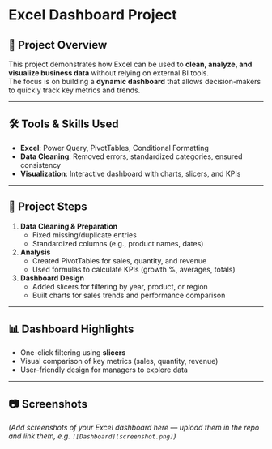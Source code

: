 # Excel Dashboard Project

## 📌 Project Overview
This project demonstrates how Excel can be used to **clean, analyze, and visualize business data** without relying on external BI tools.  
The focus is on building a **dynamic dashboard** that allows decision-makers to quickly track key metrics and trends.  

---

## 🛠 Tools & Skills Used
- **Excel**: Power Query, PivotTables, Conditional Formatting  
- **Data Cleaning**: Removed errors, standardized categories, ensured consistency  
- **Visualization**: Interactive dashboard with charts, slicers, and KPIs  

---

## 📂 Project Steps
1. **Data Cleaning & Preparation**  
   - Fixed missing/duplicate entries  
   - Standardized columns (e.g., product names, dates)  
2. **Analysis**  
   - Created PivotTables for sales, quantity, and revenue  
   - Used formulas to calculate KPIs (growth %, averages, totals)  
3. **Dashboard Design**  
   - Added slicers for filtering by year, product, or region  
   - Built charts for sales trends and performance comparison  

---

## 📊 Dashboard Highlights
- One-click filtering using **slicers**  
- Visual comparison of key metrics (sales, quantity, revenue)  
- User-friendly design for managers to explore data  

---

## 📷 Screenshots
*(Add screenshots of your Excel dashboard here — upload them in the repo and link them, e.g. `![Dashboard](screenshot.png)`)*
